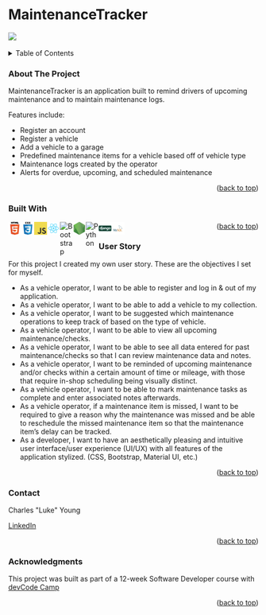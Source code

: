 <div id="top"></div>

<!-- PROJECT SHIELDS -->
<!--
*** I'm using markdown "reference style" links for readability.
*** https://www.markdownguide.org/basic-syntax/#reference-style-links
-->

<!-- TITLE -->
# MaintenanceTracker 

<!-- PROJECT HOMEPAGE -->

![][homepage-screenshot]

<!-- TABLE OF CONTENTS -->
<details>
  <summary>Table of Contents</summary>
  <ol>
    <li>
      <a href="#about-the-project">About The Project</a>
      <ul>
        <li><a href="#built-with">Built With</a></li>
        <li><a href="#user-story">User Story</a></li>
      </ul>
    </li>
    <li><a href="#contact">Contact</a></li>
    <li><a href="#acknowledgments">Acknowledgments</a></li>
  </ol>
</details>


<!-- ABOUT THE PROJECT -->
### About The Project

MaintenanceTracker is an application built to remind drivers of upcoming maintenance and to maintain maintenance logs. 

Features include:
* Register an account
* Register a vehicle
* Add a vehicle to a garage
* Predefined maintenance items for a vehicle based off of vehicle type
* Maintenance logs created by the operator
* Alerts for overdue, upcoming, and scheduled maintenance

<p align="right">(<a href="#top">back to top</a>)</p>

### Built With

<img align="left" alt="HTML5" width="26px" src="https://raw.githubusercontent.com/github/explore/80688e429a7d4ef2fca1e82350fe8e3517d3494d/topics/html/html.png" />
<img align="left" alt="CSS3" width="26px" src="https://raw.githubusercontent.com/github/explore/80688e429a7d4ef2fca1e82350fe8e3517d3494d/topics/css/css.png" />
<img align="left" alt="JavaScript" width="26px" src="https://raw.githubusercontent.com/github/explore/80688e429a7d4ef2fca1e82350fe8e3517d3494d/topics/javascript/javascript.png" />
<img align="left" alt="React" width="26px" src="https://raw.githubusercontent.com/github/explore/80688e429a7d4ef2fca1e82350fe8e3517d3494d/topics/react/react.png" />
<img align="left" alt="Bootstrap" width="26px" src="https://user-images.githubusercontent.com/42708686/121468850-160d7900-c9d9-11eb-9cc2-b3db7bb52df3.png" />
<img align="left" alt="Node.js" width="26px" src="https://raw.githubusercontent.com/github/explore/80688e429a7d4ef2fca1e82350fe8e3517d3494d/topics/nodejs/nodejs.png" />
<img align="left" alt="Python" width="26px" src="https://raw.githubusercontent.com/jmnote/z-icons/master/svg/python.svg" />
<img align="left" alt="Django" width="26px" src="https://raw.githubusercontent.com/yunaranyancat/yunaranyancat/master/images/django.png" />
<img align="left" alt="MySQL" width="26px" src="https://raw.githubusercontent.com/github/explore/80688e429a7d4ef2fca1e82350fe8e3517d3494d/topics/mysql/mysql.png" />

<p align="right">(<a href="#top">back to top</a>)</p>


<!-- USER STORY -->
  
### User Story
<p>For this project I created my own user story. These are the objectives I set for myself.</p>
<ul>
<li>As a vehicle operator, I want to be able to register and log in & out of my application.</li>
<li>As a vehicle operator, I want to be able to add a vehicle to my collection.</li>
<li>As a vehicle operator, I want to be suggested which maintenance operations to keep track of based on the type of vehicle.</li>
<li>As a vehicle operator, I want to be able to view all upcoming maintenance/checks.</li>
<li>As a vehicle operator, I want to be able to see all data entered for past maintenance/checks so that I can review maintenance data and notes.</li>
<li>As a vehicle operator, I want to be reminded of upcoming maintenance and/or checks within a certain amount of time or mileage, with those that require in-shop scheduling being visually distinct.</li>
<li>As a vehicle operator, I want to be able to mark maintenance tasks as complete and enter associated notes afterwards.</li>
<li>As a vehicle operator, if a maintenance item is missed, I want to be required to give a reason why the maintenance was missed and be able to reschedule the missed maintenance item so that the maintenance item’s delay can be tracked.</li>
<li>As a developer, I want to have an aesthetically pleasing and intuitive user interface/user experience (UI/UX) with all features of the application stylized. (CSS, Bootstrap, Material UI, etc.)</li>
</ul>

<p align="right">(<a href="#top">back to top</a>)</p>

<!-- CONTACT -->
### Contact

<p>Charles "Luke" Young</p>

[LinkedIn](https://www.linkedin.com/in/charles-lucas-young/)

<p align="right">(<a href="#top">back to top</a>)</p>



<!-- ACKNOWLEDGMENTS -->
### Acknowledgments

This project was built as part of a 12-week Software Developer course with [devCode Camp](https://devcodecamp.com/)


<p align="right">(<a href="#top">back to top</a>)</p>



<!-- MARKDOWN LINKS & IMAGES -->
<!-- https://www.markdownguide.org/basic-syntax/#reference-style-links -->
[contributors-shield]: https://img.shields.io/github/contributors/othneildrew/Best-README-Template.svg?style=for-the-badge
[contributors-url]: https://github.com/othneildrew/Best-README-Template/graphs/contributors
[forks-shield]: https://img.shields.io/github/forks/othneildrew/Best-README-Template.svg?style=for-the-badge
[forks-url]: https://github.com/othneildrew/Best-README-Template/network/members
[stars-shield]: https://img.shields.io/github/stars/othneildrew/Best-README-Template.svg?style=for-the-badge
[stars-url]: https://github.com/othneildrew/Best-README-Template/stargazers
[issues-shield]: https://img.shields.io/github/issues/othneildrew/Best-README-Template.svg?style=for-the-badge
[issues-url]: https://github.com/othneildrew/Best-README-Template/issues
[license-shield]: https://img.shields.io/github/license/othneildrew/Best-README-Template.svg?style=for-the-badge
[license-url]: https://github.com/othneildrew/Best-README-Template/blob/master/LICENSE.txt
[linkedin-shield]: https://img.shields.io/badge/-LinkedIn-black.svg?style=for-the-badge&logo=linkedin&colorB=555
[linkedin-url]: https://www.linkedin.com/in/charles-lucas-young/
[homepage-screenshot]:https://raw.githubusercontent.com/youngcharleslucas/MaintenanceTrackerReact/main/public/images/homepage_screenshot.JPG
